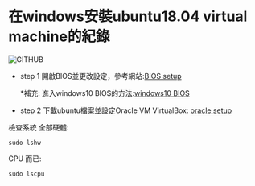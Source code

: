 # 在windows安裝ubuntu18.04 virtual machine的紀錄


![GITHUB](https://miro.medium.com/max/489/1*22qh56wZ1yspqwXnvyX9hw.png)

* step 1
開啟BIOS並更改設定，參考網站:[BIOS setup](https://ofeyhong.pixnet.net/blog/post/221133558?fbclid=IwAR3A3LPNUQUNpJgjSHXeZWc2M3VTPTseLx-5bmvNSjVHwBy9LKo9wePmZvY)

  *補充: 進入windows10 BIOS的方法:[windows10 BIOS](https://www.asus.com/tw/support/FAQ/1013015/)

* step 2
下載ubuntu檔案並設定Oracle VM VirtualBox: [oracle setup](https://steemit.com/vm/@oneleo/oracle-vm-virtualbox-ubuntu-18-04-desktop)

檢查系統
全部硬體:
```
sudo lshw
```
CPU 而已:

```
sudo lscpu
```
